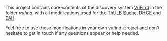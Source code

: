 This project contains core-contents of the discovery system [VuFind](https://vufind.org/vufind/) in the folder *vufind*, with all modifications used for the [ThULB Suche](http://suche.thulb.uni-jena.de), [DHGE](https://bibsuche.dhge.de/) and [EAH](https://katalogplus.bibliothek.eah-jena.de/).

Feel free to use these modifications in your own vufind-project and don't hesitate to get in touch if any questions appear or help needed.
